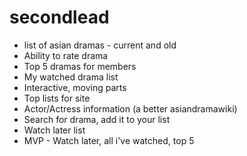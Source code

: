 # secondlead

* list of asian dramas - current and old
* Ability to rate drama
* Top 5 dramas for members
* My watched drama list
* Interactive, moving parts
* Top lists for site
* Actor/Actress information (a better asiandramawiki)
* Search for drama, add it to your list
* Watch later list
* MVP - Watch later, all i've watched, top 5

